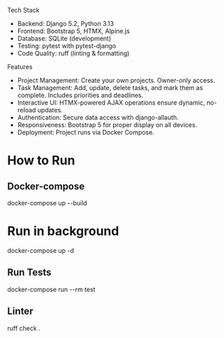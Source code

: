 Tech Stack

  - Backend: Django 5.2, Python 3.13
  - Frontend: Bootstrap 5, HTMX, Alpine.js
  - Database: SQLite (development)
  - Testing: pytest with pytest-django
  - Code Quality: ruff (linting & formatting)

  Features

  - Project Management: Create your own projects. Owner-only access.
  - Task Management: Add, update, delete tasks, and mark them as complete. Includes priorities and deadlines.
  - Interactive UI: HTMX-powered AJAX operations ensure dynamic, no-reload updates.
  - Authentication: Secure data access with django-allauth.
  - Responsiveness: Bootstrap 5 for proper display on all devices.
  - Deployment: Project runs via Docker Compose.


# How to Run

## Docker-compose
docker-compose up --build

# Run in background
docker-compose up -d

## Run Tests
docker-compose run --rm test

## Linter
ruff check .


